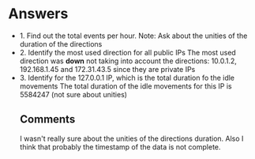 <h1> Answers </h1>
<ul>
  <li>1. Find out the total events per hour.
      Note: Ask about the unities of the duration of the directions
  </li>
  <li>2. Identify the most used direction for all public IPs
      The most used direction was <strong>down</strong> not taking into account the directions:
      10.0.1.2, 192.168.1.45 and 172.31.43.5 since they are private IPs
  </li>
  <li>3. Identify for the 127.0.0.1 IP, which is the total duration fo the idle movements
      The total duration of the idle movements for this IP is 5584247 (not sure about unities)
  </li>

<h2> Comments </h2>
I wasn't really sure about the unities of the directions duration. Also I think that probably the timestamp of the data is not complete.
